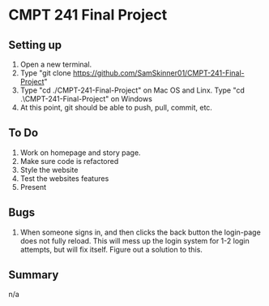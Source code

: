 # CMPT 241 Final Project

## Setting up
1. Open a new terminal.
2. Type "git clone https://github.com/SamSkinner01/CMPT-241-Final-Project"
3. Type "cd ./CMPT-241-Final-Project" on Mac OS and Linx. Type "cd .\CMPT-241-Final-Project\" on Windows 
4. At this point, git should be able to push, pull, commit, etc.

## To Do
1) Work on homepage and story page.
2) Make sure code is refactored
3) Style the website
4) Test the websites features
5) Present

## Bugs
1) When someone signs in, and then clicks the back button the login-page does not fully reload. This will mess up the login system for 1-2 login attempts, but will fix itself. Figure out a solution to this.

## Summary 
n/a



